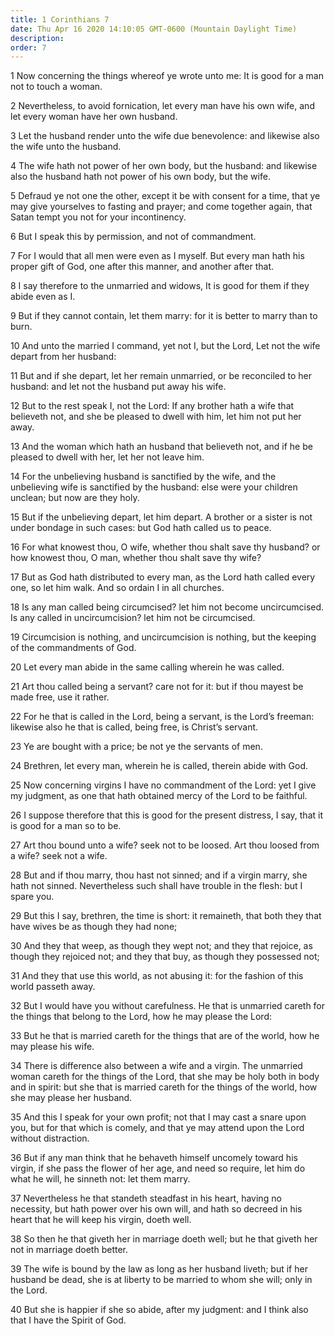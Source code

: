 ```yaml
---
title: 1 Corinthians 7
date: Thu Apr 16 2020 14:10:05 GMT-0600 (Mountain Daylight Time)
description: 
order: 7
---
```


<p>
  1 Now concerning the things whereof ye wrote unto me: It is good for a man not
  to touch a woman.
</p>
<p>
  2 Nevertheless, to avoid fornication, let every man have his own wife, and let
  every woman have her own husband.
</p>
<p>
  3 Let the husband render unto the wife due benevolence: and likewise also the
  wife unto the husband.
</p>
<p>
  4 The wife hath not power of her own body, but the husband: and likewise also
  the husband hath not power of his own body, but the wife.
</p>
<p>
  5 Defraud ye not one the other, except it be with consent for a time, that ye
  may give yourselves to fasting and prayer; and come together again, that Satan
  tempt you not for your incontinency.
</p>
<p>6 But I speak this by permission, and not of commandment.</p>
<p>
  7 For I would that all men were even as I myself. But every man hath his
  proper gift of God, one after this manner, and another after that.
</p>
<p>
  8 I say therefore to the unmarried and widows, It is good for them if they
  abide even as I.
</p>
<p>
  9 But if they cannot contain, let them marry: for it is better to marry than
  to burn.
</p>
<span></span>
<p>
  10 And unto the married I command, yet not I, but the Lord, Let not the wife
  depart from her husband:
</p>
<p>
  11 But and if she depart, let her remain unmarried, or be reconciled to her
  husband: and let not the husband put away his wife.
</p>
<p>
  12 But to the rest speak I, not the Lord: If any brother hath a wife that
  believeth not, and she be pleased to dwell with him, let him not put her away.
</p>
<p>
  13 And the woman which hath an husband that believeth not, and if he be
  pleased to dwell with her, let her not leave him.
</p>
<p>
  14 For the unbelieving husband is sanctified by the wife, and the unbelieving
  wife is sanctified by the husband: else were your children unclean; but now
  are they holy.
</p>
<p>
  15 But if the unbelieving depart, let him depart. A brother or a sister is not
  under bondage in such cases: but God hath called us to peace.
</p>
<p>
  16 For what knowest thou, O wife, whether thou shalt save thy husband? or how
  knowest thou, O man, whether thou shalt save thy wife?
</p>
<p>
  17 But as God hath distributed to every man, as the Lord hath called every
  one, so let him walk. And so ordain I in all churches.
</p>
<p>
  18 Is any man called being circumcised? let him not become uncircumcised. Is
  any called in uncircumcision? let him not be circumcised.
</p>
<p>
  19 Circumcision is nothing, and uncircumcision is nothing, but the keeping of
  the commandments of God.
</p>
<p>20 Let every man abide in the same calling wherein he was called.</p>
<p>
  21 Art thou called being a servant? care not for it: but if thou mayest be
  made free, use it rather.
</p>
<p>
  22 For he that is called in the Lord, being a servant, is the Lord&#x2019;s
  freeman: likewise also he that is called, being free, is Christ&#x2019;s
  servant.
</p>
<p>23 Ye are bought with a price; be not ye the servants of men.</p>
<p>24 Brethren, let every man, wherein he is called, therein abide with God.</p>
<p>
  25 Now concerning virgins I have no commandment of the Lord: yet I give my
  judgment, as one that hath obtained mercy of the Lord to be faithful.
</p>
<p>
  26 I suppose therefore that this is good for the present distress, I say, that
  it is good for a man so to be.
</p>
<p>
  27 Art thou bound unto a wife? seek not to be loosed. Art thou loosed from a
  wife? seek not a wife.
</p>
<p>
  28 But and if thou marry, thou hast not sinned; and if a virgin marry, she
  hath not sinned. Nevertheless such shall have trouble in the flesh: but I
  spare you.
</p>
<p>
  29 But this I say, brethren, the time is short: it remaineth, that both they
  that have wives be as though they had none;
</p>
<p>
  30 And they that weep, as though they wept not; and they that rejoice, as
  though they rejoiced not; and they that buy, as though they possessed not;
</p>
<p>
  31 And they that use this world, as not abusing it: for the fashion of this
  world passeth away.
</p>
<span></span>
<p>
  32 But I would have you without carefulness. He that is unmarried careth for
  the things that belong to the Lord, how he may please the Lord:
</p>
<p>
  33 But he that is married careth for the things that are of the world, how he
  may please his wife.
</p>
<p>
  34 There is difference also between a wife and a virgin. The unmarried woman
  careth for the things of the Lord, that she may be holy both in body and in
  spirit: but she that is married careth for the things of the world, how she
  may please her husband.
</p>
<p>
  35 And this I speak for your own profit; not that I may cast a snare upon you,
  but for that which is comely, and that ye may attend upon the Lord without
  distraction.
</p>
<p>
  36 But if any man think that he behaveth himself uncomely toward his virgin,
  if she pass the flower of her age, and need so require, let him do what he
  will, he sinneth not: let them marry.
</p>
<p>
  37 Nevertheless he that standeth steadfast in his heart, having no necessity,
  but hath power over his own will, and hath so decreed in his heart that he
  will keep his virgin, doeth well.
</p>
<p>
  38 So then he that giveth her in marriage doeth well; but he that giveth her
  not in marriage doeth better.
</p>
<p>
  39 The wife is bound by the law as long as her husband liveth; but if her
  husband be dead, she is at liberty to be married to whom she will; only in the
  Lord.
</p>
<p>
  40 But she is happier if she so abide, after my judgment: and I think also
  that I have the Spirit of God.
</p>
